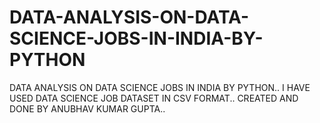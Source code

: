 # DATA-ANALYSIS-ON-DATA-SCIENCE-JOBS-IN-INDIA-BY-PYTHON
DATA ANALYSIS ON DATA SCIENCE JOBS IN INDIA BY PYTHON..
I HAVE USED DATA SCIENCE JOB DATASET IN CSV FORMAT..
CREATED AND DONE BY ANUBHAV KUMAR GUPTA..
